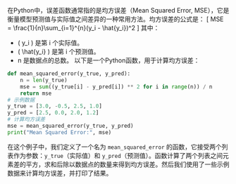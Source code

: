 在Python中，误差函数通常指的是均方误差（Mean Squared Error, MSE），它是衡量模型预测值与实际值之间差异的一种常用方法。均方误差的公式是：
\[ MSE = \frac{1}{n}\sum_{i=1}^{n}(y_i - \hat{y_i})^2 \]
其中：
- \( y_i \) 是第 i 个实际值。
- \( \hat{y_i} \) 是第 i 个预测值。
- n 是数据点的总数。
以下是一个Python函数，用于计算均方误差：
```python
def mean_squared_error(y_true, y_pred):
    n = len(y_true)
    mse = sum((y_true[i] - y_pred[i]) ** 2 for i in range(n)) / n
    return mse
# 示例数据
y_true = [3.0, -0.5, 2.5, 1.0]
y_pred = [2.5, 0.0, 2.0, 1.2]
# 计算均方误差
mse = mean_squared_error(y_true, y_pred)
print("Mean Squared Error:", mse)
```

在这个例子中，我们定义了一个名为 `mean_squared_error` 的函数，它接受两个列表作为参数：`y_true`（实际值）和 `y_pred`（预测值）。函数计算了两个列表之间元素差的平方，求和后除以数据点的数量来得到均方误差。然后我们使用了一些示例数据来计算均方误差，并打印了结果。